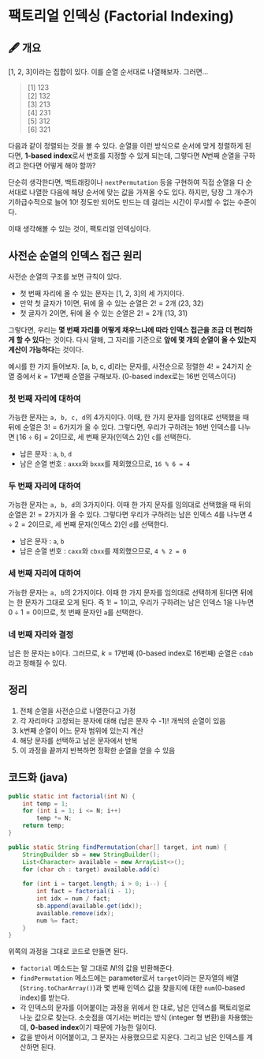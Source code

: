# 팩토리얼 인덱싱 (Factorial Indexing)

## 🖋️ 개요
[1, 2, 3]이라는 집합이 있다. 이를 순열 순서대로 나열해보자. 그러면...

> [1] 123   
> [2] 132   
> [3] 213   
> [4] 231   
> [5] 312   
> [6] 321

다음과 같이 정렬되는 것을 볼 수 있다. 순열을 이런 방식으로 순서에 맞게 정렬하게 된다면, **1-based index**&ZeroWidthSpace;로서 번호를 지정할 수 있게 되는데, 그렇다면 $N$번째 순열을 구하려고 한다면 어떻게 해야 할까?

단순히 생각한다면, 백트래킹이나 `nextPermutation` 등을 구현하여 직접 순열을 다 순서대로 나열한 다음에 해당 순서에 맞는 값을 가져올 수도 있다. 하지만, 당장 그 개수가 기하급수적으로 늘어 $10!$ 정도만 되어도 만드는 데 걸리는 시간이 무시할 수 없는 수준이다.

이때 생각해볼 수 있는 것이, 팩토리얼 인덱싱이다.

## 사전순 순열의 인덱스 접근 원리
사전순 순열의 구조를 보면 규칙이 있다.

- 첫 번째 자리에 올 수 있는 문자는 [1, 2, 3]의 세 가지이다.
- 만약 첫 글자가 1이면, 뒤에 올 수 있는 순열은 $2! = 2$개 (23, 32)
- 첫 글자가 2이면, 뒤에 올 수 있는 순열은 $2! = 2$개 (13, 31)

그렇다면, 우리는 **몇 번째 자리를 어떻게 채우느냐에 따라 인덱스 접근을 조금 더 편리하게 할 수 있다**&ZeroWidthSpace;는 것이다. 다시 말해, 그 자리를 기준으로 **앞에 몇 개의 순열이 올 수 있는지 계산이 가능하다**&ZeroWidthSpace;는 것이다.

예시를 한 가지 들어보자. [a, b, c, d]라는 문자를, 사전순으로 정렬한 $4! = 24$가지 순열 중에서 $k = 17$번째 순열을 구해보자. (0-based index로는 16번 인덱스이다)

### 첫 번째 자리에 대하여
가능한 문자는 `a, b, c, d`의 4가지이다. 이때, 한 가지 문자를 임의대로 선택했을 때 뒤에 순열은 $3! = 6$가지가 올 수 있다. 그렇다면, 우리가 구하려는 16번 인덱스를 나누면 $\lfloor{16 \div 6}\rfloor = 2$이므로, 세 번째 문자(인덱스 2)인 `c`를 선택한다.

- 남은 문자 : `a`, `b`, `d`
- 남은 순열 번호 : `axxx`와 `bxxx`를 제외했으므로, `16 % 6 = 4`

### 두 번째 자리에 대하여
가능한 문자는 `a, b, d`의 3가지이다. 이때 한 가지 문자를 임의대로 선택했을 때 뒤의 순열은 $2! = 2$가지가 올 수 있다. 그렇다면 우리가 구하려는 남은 인덱스 4를 나누면 $4 \div 2 = 2$이므로, 세 번째 문자(인덱스 2)인 `d`를 선택한다.

- 남은 문자 : `a`, `b`
- 남은 순열 번호 : `caxx`와 `cbxx`를 제외했으므로, `4 % 2 = 0`

### 세 번째 자리에 대하여
가능한 문자는 `a, b`의 2가지이다. 이때 한 가지 문자를 임의대로 선택하게 된다면 뒤에는 한 문자가 그대로 오게 된다. 즉 $1! = 1$이고, 우리가 구하려는 남은 인덱스 1을 나누면 $0 \div 1 = 0$이므로, 첫 번째 문자인 `a`를 선택한다.

### 네 번째 자리와 결정
남은 한 문자는 `b`이다. 그러므로, $k = 17$번째 (0-based index로 16번째) 순열은 `cdab`라고 정해질 수 있다.

## 정리
1. 전체 순열을 사전순으로 나열한다고 가정
2. 각 자리마다 고정되는 문자에 대해 (남은 문자 수 -1)! 개씩의 순열이 있음
3. k번째 순열이 어느 문자 범위에 있는지 계산
4. 해당 문자를 선택하고 남은 문자에서 반복
5. 이 과정을 끝까지 반복하면 정확한 순열을 얻을 수 있음

## 코드화 (java)
```java
public static int factorial(int N) {
	int temp = 1;
    for (int i = 1; i <= N; i++)
    	temp *= N;
    return temp;
}

public static String findPermutation(char[] target, int num) {
	StringBuilder sb = new StringBuilder();
    List<Character> available = new ArrayList<>();
    for (char ch : target) available.add(c)
    
    for (int i = target.length; i > 0; i--) {
    	int fact = factorial(i - 1);
        int idx = num / fact;
        sb.append(available.get(idx));
        available.remove(idx);
        num %= fact;
    }
}
```

위쪽의 과정을 그대로 코드로 만들면 된다.

- `factorial` 메소드는 말 그대로 $N!$의 값을 반환해준다.
- `findPermutation` 메소드에는 parameter로서 `target`이라는 문자열의 배열(`String.toCharArray()`)과 몇 번째 인덱스 값을 찾을지에 대한 `num`(0-based index)를 받는다.
- 각 인덱스의 문자를 이어붙이는 과정을 위에서 한 대로, 남은 인덱스를 팩토리얼로 나눈 값으로 찾는다. 소숫점을 여기서는 버리는 방식 (integer 형 변환)을 차용했는데, **0-based index**&ZeroWidthSpace;이기 때문에 가능한 일이다.
- 값을 받아서 이어붙이고, 그 문자는 사용했으므로 지운다. 그리고 남은 인덱스를 계산하면 된다.
